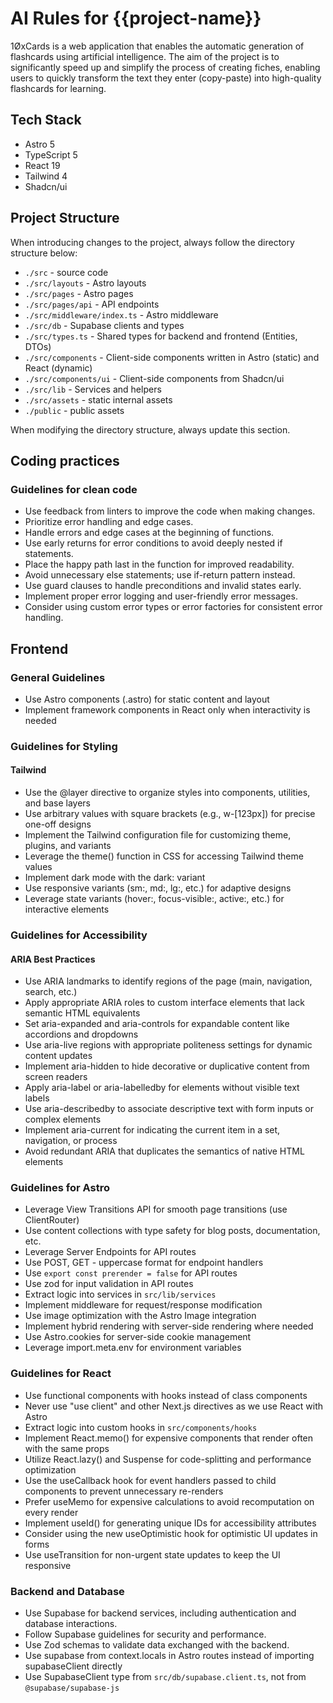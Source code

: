 # AI Rules for {{project-name}}

1ØxCards is a web application that enables the automatic generation of flashcards using artificial intelligence. The aim of the project is to significantly speed up and simplify the process of creating fiches, enabling users to quickly transform the text they enter (copy-paste) into high-quality flashcards for learning.

## Tech Stack

- Astro 5
- TypeScript 5
- React 19
- Tailwind 4
- Shadcn/ui

## Project Structure

When introducing changes to the project, always follow the directory structure below:

- `./src` - source code
- `./src/layouts` - Astro layouts
- `./src/pages` - Astro pages
- `./src/pages/api` - API endpoints
- `./src/middleware/index.ts` - Astro middleware
- `./src/db` - Supabase clients and types
- `./src/types.ts` - Shared types for backend and frontend (Entities, DTOs)
- `./src/components` - Client-side components written in Astro (static) and React (dynamic)
- `./src/components/ui` - Client-side components from Shadcn/ui
- `./src/lib` - Services and helpers
- `./src/assets` - static internal assets
- `./public` - public assets

When modifying the directory structure, always update this section.

## Coding practices

### Guidelines for clean code

- Use feedback from linters to improve the code when making changes.
- Prioritize error handling and edge cases.
- Handle errors and edge cases at the beginning of functions.
- Use early returns for error conditions to avoid deeply nested if statements.
- Place the happy path last in the function for improved readability.
- Avoid unnecessary else statements; use if-return pattern instead.
- Use guard clauses to handle preconditions and invalid states early.
- Implement proper error logging and user-friendly error messages.
- Consider using custom error types or error factories for consistent error handling.

## Frontend

### General Guidelines

- Use Astro components (.astro) for static content and layout
- Implement framework components in React only when interactivity is needed

### Guidelines for Styling

#### Tailwind

- Use the @layer directive to organize styles into components, utilities, and base layers
- Use arbitrary values with square brackets (e.g., w-[123px]) for precise one-off designs
- Implement the Tailwind configuration file for customizing theme, plugins, and variants
- Leverage the theme() function in CSS for accessing Tailwind theme values
- Implement dark mode with the dark: variant
- Use responsive variants (sm:, md:, lg:, etc.) for adaptive designs
- Leverage state variants (hover:, focus-visible:, active:, etc.) for interactive elements

### Guidelines for Accessibility

#### ARIA Best Practices

- Use ARIA landmarks to identify regions of the page (main, navigation, search, etc.)
- Apply appropriate ARIA roles to custom interface elements that lack semantic HTML equivalents
- Set aria-expanded and aria-controls for expandable content like accordions and dropdowns
- Use aria-live regions with appropriate politeness settings for dynamic content updates
- Implement aria-hidden to hide decorative or duplicative content from screen readers
- Apply aria-label or aria-labelledby for elements without visible text labels
- Use aria-describedby to associate descriptive text with form inputs or complex elements
- Implement aria-current for indicating the current item in a set, navigation, or process
- Avoid redundant ARIA that duplicates the semantics of native HTML elements

### Guidelines for Astro

- Leverage View Transitions API for smooth page transitions (use ClientRouter)
- Use content collections with type safety for blog posts, documentation, etc.
- Leverage Server Endpoints for API routes
- Use POST, GET  - uppercase format for endpoint handlers
- Use `export const prerender = false` for API routes
- Use zod for input validation in API routes
- Extract logic into services in `src/lib/services`
- Implement middleware for request/response modification
- Use image optimization with the Astro Image integration
- Implement hybrid rendering with server-side rendering where needed
- Use Astro.cookies for server-side cookie management
- Leverage import.meta.env for environment variables

### Guidelines for React

- Use functional components with hooks instead of class components
- Never use "use client" and other Next.js directives as we use React with Astro
- Extract logic into custom hooks in `src/components/hooks`
- Implement React.memo() for expensive components that render often with the same props
- Utilize React.lazy() and Suspense for code-splitting and performance optimization
- Use the useCallback hook for event handlers passed to child components to prevent unnecessary re-renders
- Prefer useMemo for expensive calculations to avoid recomputation on every render
- Implement useId() for generating unique IDs for accessibility attributes
- Consider using the new useOptimistic hook for optimistic UI updates in forms
- Use useTransition for non-urgent state updates to keep the UI responsive

### Backend and Database

- Use Supabase for backend services, including authentication and database interactions.
- Follow Supabase guidelines for security and performance.
- Use Zod schemas to validate data exchanged with the backend.
- Use supabase from context.locals in Astro routes instead of importing supabaseClient directly
- Use SupabaseClient type from `src/db/supabase.client.ts`, not from `@supabase/supabase-js`